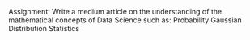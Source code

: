 Assignment: Write a medium article on the understanding of the mathematical concepts of Data Science such as:
Probability
Gaussian Distribution
Statistics 

